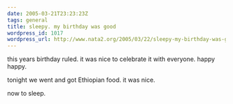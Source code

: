 ```yaml
---
date: 2005-03-21T23:23:23Z
tags: general
title: sleepy. my birthday was good
wordpress_id: 1017
wordpress_url: http://www.nata2.org/2005/03/22/sleepy-my-birthday-was-good/
---
```


this years birthday ruled. it was nice to celebrate it with everyone. happy happy. 

tonight we went and got Ethiopian food. it was nice. 

now to sleep.
